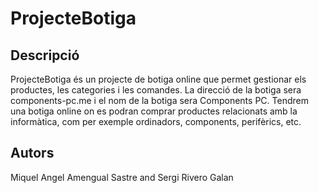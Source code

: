 # ProjecteBotiga

## Descripció

ProjecteBotiga és un projecte de botiga online que permet gestionar els productes, les categories i les comandes.
La direcció de la botiga sera components-pc.me i el nom de la botiga sera Components PC. Tendrem una botiga online on es podran comprar productes relacionats amb la informàtica, com per exemple ordinadors, components, perifèrics, etc.

## Autors
Miquel Angel Amengual Sastre and Sergi Rivero Galan 
